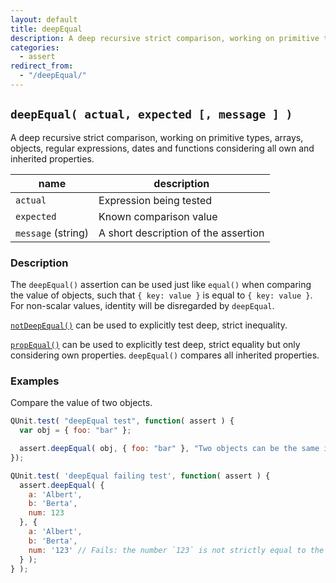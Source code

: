```yaml
---
layout: default
title: deepEqual
description: A deep recursive strict comparison, working on primitive types, arrays, objects, regular expressions, dates and functions considering all own and inherited properties.
categories:
  - assert
redirect_from:
  - "/deepEqual/"
---
```


## `deepEqual( actual, expected [, message ] )`

A deep recursive strict comparison, working on primitive types, arrays, objects, regular expressions, dates and functions considering all own and inherited properties.

| name               | description                          |
|--------------------|--------------------------------------|
| `actual`           | Expression being tested              |
| `expected`         | Known comparison value               |
| `message` (string) | A short description of the assertion |

### Description

The `deepEqual()` assertion can be used just like `equal()` when comparing the value of objects, such that `{ key: value }` is equal to `{ key: value }`. For non-scalar values, identity will be disregarded by `deepEqual`.

[`notDeepEqual()`](/assert/notDeepEqual) can be used to explicitly test deep, strict inequality.

[`propEqual()`](/assert/propEqual) can be used to explicitly test deep, strict equality but only considering own properties. `deepEqual()` compares all inherited properties.

### Examples

Compare the value of two objects.
```js
QUnit.test( "deepEqual test", function( assert ) {
  var obj = { foo: "bar" };

  assert.deepEqual( obj, { foo: "bar" }, "Two objects can be the same in value" );
});
```

```js
QUnit.test( 'deepEqual failing test', function( assert ) {
  assert.deepEqual( {
    a: 'Albert',
    b: 'Berta',
    num: 123
  }, {
    a: 'Albert',
    b: 'Berta',
    num: '123' // Fails: the number `123` is not strictly equal to the string `'123'`.
  } );
} );
```
